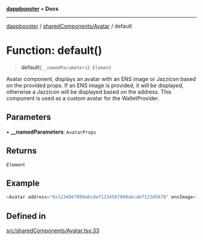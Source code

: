 [**dappbooster**](../../../README.md) • **Docs**

***

[dappbooster](../../../modules.md) / [sharedComponents/Avatar](../README.md) / default

# Function: default()

> **default**(`__namedParameters`): `Element`

Avatar component, displays an avatar with an ENS image or Jazzicon based on the provided props.
If an ENS image is provided, it will be displayed, otherwise a Jazzicon will be displayed based on the address.
This component is used as a custom avatar for the WalletProvider.

## Parameters

• **\_\_namedParameters**: `AvatarProps`

## Returns

`Element`

## Example

```ts
<Avatar address="0x1234567890abcdef1234567890abcdef12345678" ensImage="avatar.png" ensName="test.eth" radius={96} size={96} />
```

## Defined in

[src/sharedComponents/Avatar.tsx:33](https://github.com/bootnodedev/dAppBooster/blob/f016c1ebca45f77d0633b6815de7286e523f8f20/src/sharedComponents/Avatar.tsx#L33)
